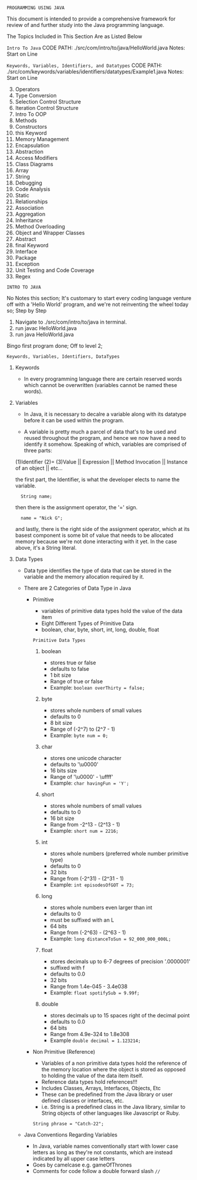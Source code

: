 ``` PROGRAMMING USING JAVA ```

This document is intended to provide a comprehensive framework for review of and further study into the Java programming language. 

The Topics Included in This Section Are as Listed Below

`` Intro To Java `` 
    CODE PATH: ./src/com/intro/to/java/HelloWorld.java 
    Notes: Start on Line 

`` Keywords, Variables, Identifiers, and Datatypes ``
    CODE PATH: ./src/com/keywords/variables/identifiers/datatypes/Example1.java 
    Notes: Start on Line 

3. Operators
4. Type Conversion
5. Selection Control Structure
6. Iteration Control Structure
7. Intro To OOP 
8. Methods
9. Constructors
10. this Keyword 
11. Memory Management
12. Encapsulation
13. Abstraction
14. Access Modifiers
15. Class Diagrams
16. Array
17. String
18. Debugging
19. Code Analysis
20. Static 
21. Relationships
22. Association
23. Aggregation
24. Inheritance
25. Method Overloading
26. Object and Wrapper Classes
27. Abstract
28. final Keyword
29. Interface
30. Package 
31. Exception
32. Unit Testing and Code Coverage
33. Regex


`` INTRO TO JAVA `` 

No Notes this section; 
It's customary to start every coding language venture off with a 'Hello World' program, and we're not reinventing the wheel today so; 
Step by Step 
1. Navigate to ./src/com/intro/to/java in terminal. 
2. run javac HelloWorld.java 
3. run java HelloWorld.java 

Bingo first program done; Off to level 2;

``` Keywords, Variables, Identifiers, DataTypes ```

1. Keywords
    - In every programming language there are certain reserved words which cannot be overwritten (variables cannot be named these words). 
2. Variables 
    - In Java, it is necessary to decalre a variable along with its datatype  before it can be used within the program. 

    - A variable is pretty much a parcel of data that's to be used and reused throughout the program, and hence we now have a need to identify it somehow. Speaking of which, variables are comprised of three parts:

    (1)Identifier (2)= (3)Value || Expression || Method Invocation || Instance of an object || etc... 

    the first part, the Identifier, is what the developer elects to name the variable. 

         String name; 

    then there is the assignment operator, the '=' sign. 

         name = "Nick G"; 

    and lastly, there is the right side of the assignment operator, which at its basest component is some bit of value that needs to be allocated memory because we're not done interacting with it yet. In the case above, it's a String literal. 

3. Data Types 
    - Data type identifies the type of data that can be stored in the variable and the memory allocation required by it. 
    - There are 2 Categories of Data Type in Java  
        * Primitive
            - variables of primitive data types hold the value of the data item
            - Eight Different Types of Primitive Data 
            - boolean, char, byte, short, int, long, double, float 

             ``` Primitive Data Types ``` 

            1) boolean 
                - stores true or false 
                - defaults to false 
                - 1 bit size 
                - Range of true or false 
                - Example: 
                    ` boolean overThirty = false; `

            2) byte 
                - stores whole numbers of small values
                - defaults to 0
                - 8 bit size 
                - Range of (-2^7) to (2^7 - 1)
                - Example: 
                    ` byte num = 0; `

            3) char
                - stores one unicode character
                - defaults to '\u0000' 
                - 16 bits size
                - Range of '\u0000' - \uffff'
                - Example: 
                    ` char havingFun = 'Y'; `
            
            4) short 
                - stores whole numbers of small values 
                - defaults to 0
                - 16 bit size 
                - Range from -2^13 - (2^13 - 1)
                - Example: 
                    ` short num = 2216; `

            5) int 
                - stores whole numbers (preferred whole number primitive type)
                - defaults to 0
                - 32 bits 
                - Range from (-2^31) - (2^31 - 1)
                - Example: 
                    ` int episodesOfGOT = 73; `

            6) long 
                - stores whole numbers even larger than int
                - defaults to 0
                - must be suffixed with an L 
                - 64 bits 
                - Range from (-2^63) - (2^63 - 1)
                - Example: 
                    ` long distanceToSun = 92_000_000_000L; `

            7) float 
                - stores decimals up to 6-7 degrees of precision '.0000001'
                - suffixed with f 
                - defaults to 0.0 
                - 32 bits 
                - Range from 1.4e-045 - 3.4e038
                - Example: 
                    ` float spotifySub = 9.99f; `
                
            8) double 
                - stores decimals up to 15 spaces right of the decimal point 
                - defaults to 0.0 
                - 64 bits 
                - Range from 4.9e-324 to 1.8e308 
                - Example 
                    ` double decimal = 1.123214; `

        * Non Primitive (Reference)
            - Variables of a non primitive data types hold the reference of the memory location where the object is stored as opposed to holding the value of the data item itself. 
            - Reference data types hold references!!! 
            - Includes Classes, Arrays, Interfaces, Objects, Etc 
            - These can be predefined from the Java library or user defined classes or interfaces, etc. 
            - i.e. String is a predefined class in the Java library, similar to String objects of other languages like Javascript or Ruby. 

            ` String phrase = "Catch-22"; `

    - Java Conventions Regarding Variables 
        - In Java, variable names conventionally start with lower case letters as long as they're not constants, which are instead indicated by all upper case letters 
        - Goes by camelcase e.g. gameOfThrones 
        - Comments for code follow a double forward slash ` // `


   


